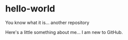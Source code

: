 # hello-world
You know what it is... another repository

Here's a little something about me... I am new to GitHub.
